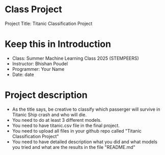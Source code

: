 # Class Project
Project Title: Titanic Classification Project  



# Keep this in Introduction
- Class: Summer Machine Learning Class 2025 (STEMPEERS)
- Instructor: Bhishan Poudel
- Programmer: Your Name
- Date: date

# Project description
- As the title says, be creative to classify which passerger will survive in Titanic Ship crash and who will die.
- You need to do at least 3 different models.
- You need to have titanic.csv file in the final project.
- You need to upload all files in your github repo called "Titanic Classification Project"
- You need to have detailed description what you did and what models you tried and what are the results in the file "README.md"

